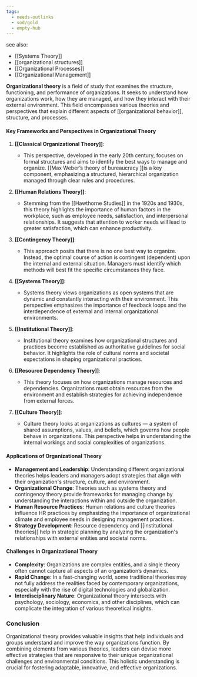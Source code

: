 ```yaml
---
tags:
  - needs-outlinks
  - sod/gold
  - empty-hub
---
```

see also:
- [[Systems Theory]]
- [[organizational structures]]
- [[Organizational Processes]]
- [[Organizational Management]]

**Organizational theory** is a field of study that examines the structure, functioning, and performance of organizations. It seeks to understand how organizations work, how they are managed, and how they interact with their external environment. This field encompasses various theories and perspectives that explain different aspects of [[organizational behavior]], structure, and processes.

#### Key Frameworks and Perspectives in Organizational Theory

1. **[[Classical Organizational Theory]]**:
   - This perspective, developed in the early 20th century, focuses on formal structures and aims to identify the best ways to manage and organize. [[Max Weber’s theory of bureaucracy ]]is a key component, emphasizing a structured, hierarchical organization managed through clear rules and procedures.

2. **[[Human Relations Theory]]**:
   - Stemming from the [[Hawthorne Studies]] in the 1920s and 1930s, this theory highlights the importance of human factors in the workplace, such as employee needs, satisfaction, and interpersonal relationships. It suggests that attention to worker needs will lead to greater satisfaction, which can enhance productivity.

3. **[[Contingency Theory]]**:
   - This approach posits that there is no one best way to organize. Instead, the optimal course of action is contingent (dependent) upon the internal and external situation. Managers must identify which methods will best fit the specific circumstances they face.

4. **[[Systems Theory]]**:
   - Systems theory views organizations as open systems that are dynamic and constantly interacting with their environment. This perspective emphasizes the importance of feedback loops and the interdependence of external and internal organizational environments.

5. **[[Institutional Theory]]**:
   - Institutional theory examines how organizational structures and practices become established as authoritative guidelines for social behavior. It highlights the role of cultural norms and societal expectations in shaping organizational practices.

6. **[[Resource Dependency Theory]]**:
   - This theory focuses on how organizations manage resources and dependencies. Organizations must obtain resources from the environment and establish strategies for achieving independence from external forces.

7. **[[Culture Theory]]**:
   - Culture theory looks at organizations as cultures — a system of shared assumptions, values, and beliefs, which governs how people behave in organizations. This perspective helps in understanding the internal workings and social complexities of organizations.

#### Applications of Organizational Theory

- **Management and Leadership**: Understanding different organizational theories helps leaders and managers adopt strategies that align with their organization's structure, culture, and environment.
- **Organizational Change**: Theories such as systems theory and contingency theory provide frameworks for managing change by understanding the interactions within and outside the organization.
- **Human Resource Practices**: Human relations and culture theories influence HR practices by emphasizing the importance of organizational climate and employee needs in designing management practices.
- **Strategy Development**: Resource dependency and [[institutional theories]] help in strategic planning by analyzing the organization's relationships with external entities and societal norms.

#### Challenges in Organizational Theory

- **Complexity**: Organizations are complex entities, and a single theory often cannot capture all aspects of an organization’s dynamics.
- **Rapid Change**: In a fast-changing world, some traditional theories may not fully address the realities faced by contemporary organizations, especially with the rise of digital technologies and globalization.
- **Interdisciplinary Nature**: Organizational theory intersects with psychology, sociology, economics, and other disciplines, which can complicate the integration of various theoretical insights.

### Conclusion

Organizational theory provides valuable insights that help individuals and groups understand and improve the way organizations function. By combining elements from various theories, leaders can devise more effective strategies that are responsive to their unique organizational challenges and environmental conditions. This holistic understanding is crucial for fostering adaptable, innovative, and effective organizations.